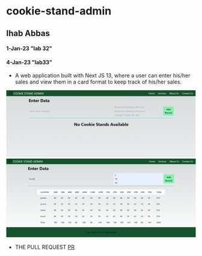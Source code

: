 # cookie-stand-admin
## Ihab Abbas
#### 1-Jan-23  "lab 32"
#### 4-Jan-23  "lab33"
* A web application built with Next JS 13, where a user can enter his/her sales and view them in a card format to keep track of his/her sales.

![alt text](img1.png)
![alt text](img2.png)
* THE PULL REQUEST [PR](https://github.com/ihababbas/cookie-stand-admin/pull/1)
